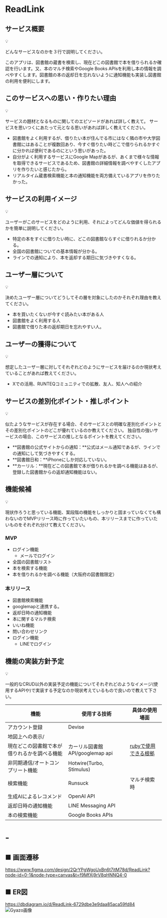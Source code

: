 # **ReadLink**

## サービス概要

<aside>
💡

どんなサービスなのかを３行で説明してください。

</aside>

このアプリは、図書館の蔵書を検索し、現在どこの図書館で本を借りられるか確認を行います。又、本のマルチ検索やGoogle Books APIsを利用し本の情報を調べやすくします。図書館の本の返却日を忘れないように通知機能も実装し図書館の利用を便利にします。

## このサービスへの思い・作りたい理由

<aside>
💡

サービスの題材となるものに関してのエピソードがあれば詳しく教えて。
サービスを思いつくにあたって元となる思いがあれば詳しく教えてください。

</aside>

- 図書館をよく利用するが、借りたい本が住んでる市にはなく隣の市や大学図書館にはあることが複数回あり、今すぐ借りたい時どこで借りられるかすぐに分かれば便利であるのにという思いがあった。
- 自分がよく利用するサービスにGoogle Mapがあるが、あくまで様々な情報を取得できるサービスであるため、図書館の詳細情報を調べやすくしたアプリを作りたいと感じたから。
- リアルタイム蔵書検索機能と本の通知機能を両方備えているアプリを作りたかった。

## サービスの利用イメージ

<aside>
💡

ユーザーがこのサービスをどのように利用、それによってどんな価値を得られるかを簡単に説明してください。

</aside>



- 特定の本をすぐに借りたい時に、どこの図書館ならすぐに借りれるか分かる。
- 全国の図書館についての基本情報が分かる。
- ラインでの通知により、本を返却する期日に気づきやすくなる。

## ユーザー層について

<aside>
💡

決めたユーザー層についてどうしてその層を対象にしたのかそれぞれ理由を教えてください。

</aside>

- 本を買いたくないが今すぐ読みたい本がある人
- 図書館をよく利用する人
- 図書館で借りた本の返却期日を忘れやすい人。

## ユーザーの獲得について

<aside>
💡

想定したユーザー層に対してそれぞれどのようにサービスを届けるのか現状考えていることがあれば教えてください。

</aside>

- Xでの活用、RUNTEQコミュニティでの拡散、友人、知人への紹介

## サービスの差別化ポイント・推しポイント

<aside>
💡

似たようなサービスが存在する場合、そのサービスとの明確な差別化ポイントとその差別化ポイントのどこが優れているのか教えてください。
独自性の強いサービスの場合、このサービスの推しとなるポイントを教えてください。

</aside>

- **図書館の公式サイトからの通知：**公式はメール通知であるが、ラインでの通知にして気づきやすくする。
- **図書館日和：**iPhoneにしか対応していない。
- **カーリル：**現在どこの図書館で本が借りれるかを調べる機能はあるが、登録した図書館からの返却通知機能はない。

## 機能候補

<aside>
💡

現状作ろうと思っている機能、案段階の機能をしっかりと固まっていなくても構わないのでMVPリリース時に作っていたいもの、本リリースまでに作っていたいものをそれぞれ分けて教えてください。

</aside>

### MVP

- ログイン機能
    - メールでログイン
- 全国の図書館リスト
- 本を検索する機能
- 本を借りれるかを調べる機能（大阪府の図書館限定）

### 本リリース

- 図書館検索機能
- googlemapと連携する。
- 返却日時の通知機能
- 本に関するマルチ検索
- いいね機能
- 問い合わせリンク
- ログイン機能
    - LINEでログイン


## 機能の実装方針予定

<aside>
💡

一般的なCRUD以外の実装予定の機能についてそれぞれどのようなイメージ(使用するAPIや)で実装する予定なのか現状考えているもので良いので教えて下さい。 

</aside>

| 機能 | 使用する技術 | 具体の使用場面 |
| --- | --- | --- |
| アカウント登録 | Devise |  |
| 地図上への表示/
現在どこの図書館で本が借りれるかを調べる機能 | カーリル図書館API/googlemap api | [rubyで使用できる根拠](https://calil.jp/doc/api.html) |
| 非同期通信/オートコンプリート機能 | Hotwire(Turbo, Stimulus) |  |
| 検索機能 | Runsuck | マルチ検索時 |
| 生成AIによるレコメンド | OpenAI API |  |
| 返却日時の通知機能 | LINE Messaging API |  |
| 本の検索機能 | Google Books APIs |  |

# -

## ■ 画面遷移
https://www.figma.com/design/2QrYPgWgoUxBn6t7itM78d/ReadLink?node-id=0-1&node-type=canvas&t=f9MfXj9rV8qHNNQ4-0

## ■ ER図
https://dbdiagram.io/d/ReadLink-6729dbe3e9daa85aca59fd84
<img src="https://dbdiagram.io/d/ReadLink-6729dbe3e9daa85aca59fd84" alt="Gyazo画像" />